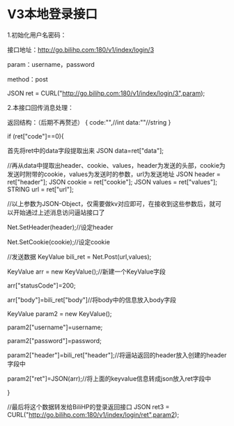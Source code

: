# V3本地登录接口


1.初始化用户名密码：

接口地址：http://go.bilihp.com:180/v1/index/login/3

param：username，password

method：post


JSON ret = CURL("http://go.bilihp.com:180/v1/index/login/3",param);




2.本接口回传消息处理：

返回结构：（后期不再赘述）
{
    code:"",//int
    data:""//string
}


if (ret["code"]==0){

首先将ret中的data字段提取出来
JSON data=ret["data"];

//再从data中提取出header、cookie、values，header为发送的头部，cookie为发送时附带的cookie，values为发送时的参数，url为发送地址
JSON header = ret["header"];
JSON cookie = ret["cookie"];
JSON values = ret["values"];
STRING url = ret["url"];


//以上参数为JSON-Object，仅需要做kv对应即可，在接收到这些参数后，就可以开始通过上述消息访问逼站接口了

Net.SetHeader(header);//设定header

Net.SetCookie(cookie);//设定cookie


//发送数据
KeyValue bili_ret = Net.Post(url,values);




KeyValue arr = new KeyValue();//新建一个KeyValue字段

arr["statusCode"]=200;

arr["body"]=bili_ret["body"]//将body中的信息放入body字段

KeyValue param2 = new KeyValue();

param2["username"]=username;

param2["password"]=password;

param2["header"]=bili_ret["header"];//将逼站返回的header放入创建的header字段中

param2["ret"]=JSON(arr);//将上面的keyvalue信息转成json放入ret字段中

} 




//最后将这个数据转发给BiliHP的登录返回接口
JSON ret3 = CURL("http://go.bilihp.com:180/v1/index/login/ret",param2);








